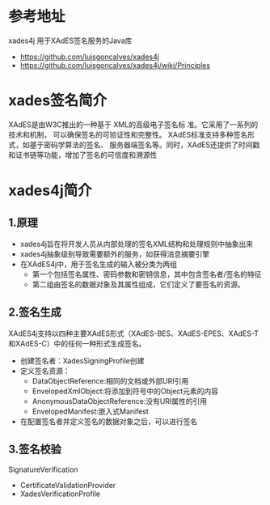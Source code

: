 # 参考地址
xades4j 用于XAdES签名服务的Java库
- https://github.com/luisgoncalves/xades4j
- https://github.com/luisgoncalves/xades4j/wiki/Principles

# xades签名简介
XAdES是由W3C推出的一种基于 XML的高级电子签名标 准。它采用了一系列的技术和机制，
可以确保签名的可验证性和完整性。 XAdES标准支持多种签名形式，如基于密码学算法的签名、
服务器端签名等。同时，XAdES还提供了时间戳和证书链等功能，增加了签名的可信度和溯源性

# xades4j简介
## 1.原理
- xades4j旨在将开发人员从内部处理的签名XML结构和处理规则中抽象出来
- xades4j抽象级别导致需要额外的服务，如获得消息摘要引擎
- 在XAdES4j中，用于签名生成的输入被分类为两组
    - 第一个包括签名属性、密码参数和密钥信息，其中包含签名者/签名的特征
    - 第二组由签名的数据对象及其属性组成，它们定义了要签名的资源。
    
## 2.签名生成
XAdES4j支持以四种主要XAdES形式（XAdES-BES、XAdES-EPES、XAdES-T和XAdES-C）中的任何一种形式生成签名。
- 创建签名者：XadesSigningProfile创建
- 定义签名资源：
    - DataObjectReference:相同的文档或外部URI引用
    - EnvelopedXmlObject:将添加到符号中的Object元素的内容
    - AnonymousDataObjectReference:没有URI属性的引用
    - EnvelopedManifest:嵌入式Manifest
- 在配置签名者并定义签名的数据对象之后，可以进行签名

## 3.签名校验
SignatureVerification
- CertificateValidationProvider
- XadesVerificationProfile